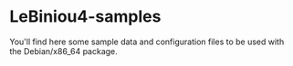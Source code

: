 # LeBiniou4-samples

You'll find here some sample data and configuration files to be used with the Debian/x86_64 package.
